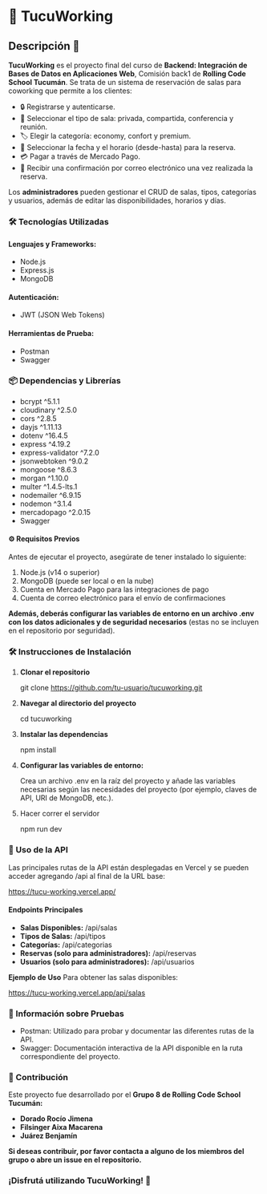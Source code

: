 # 🚀 TucuWorking

## Descripción 📝
**TucuWorking** es el proyecto final del curso de **Backend: Integración de Bases de Datos en Aplicaciones Web**, Comisión back1 de **Rolling Code School Tucumán**. Se trata de un sistema de reservación de salas para coworking que permite a los clientes:

- 🔒 Registrarse y autenticarse.
- 🏢 Seleccionar el tipo de sala: privada, compartida, conferencia y reunión.
- 🏷️ Elegir la categoría: economy, confort y premium.
- 📅 Seleccionar la fecha y el horario (desde-hasta) para la reserva.
- 💳 Pagar a través de Mercado Pago.
- 📧 Recibir una confirmación por correo electrónico una vez realizada la reserva.

Los **administradores** pueden gestionar el CRUD de salas, tipos, categorías y usuarios, además de editar las disponibilidades, horarios y días.

### 🛠️ Tecnologías Utilizadas
#### Lenguajes y Frameworks:

- Node.js
- Express.js
- MongoDB

#### Autenticación:
- JWT (JSON Web Tokens)

#### Herramientas de Prueba:

- Postman
- Swagger
  
### 📦 Dependencias y Librerías

- bcrypt ^5.1.1
- cloudinary ^2.5.0
- cors ^2.8.5
- dayjs ^1.11.13
- dotenv ^16.4.5
- express ^4.19.2
- express-validator ^7.2.0
- jsonwebtoken ^9.0.2
- mongoose ^8.6.3
- morgan ^1.10.0
- multer ^1.4.5-lts.1
- nodemailer ^6.9.15
- nodemon ^3.1.4
- mercadopago ^2.0.15
- Swagger
  
#### ⚙️ Requisitos Previos
Antes de ejecutar el proyecto, asegúrate de tener instalado lo siguiente:

1. Node.js (v14 o superior)
2. MongoDB (puede ser local o en la nube)
3. Cuenta en Mercado Pago para las integraciones de pago
4. Cuenta de correo electrónico para el envío de confirmaciones

**Además, deberás configurar las variables de entorno en un archivo .env con los datos adicionales y de seguridad necesarios** (estas no se incluyen en el repositorio por seguridad).

### 🛠️ Instrucciones de Instalación
1. **Clonar el repositorio**

   git clone https://github.com/tu-usuario/tucuworking.git
   
2. **Navegar al directorio del proyecto**

   cd tucuworking
   
3. **Instalar las dependencias**
   
   npm install
   
4. **Configurar las variables de entorno:**
   
   Crea un archivo .env en la raíz del proyecto y añade las variables necesarias según las necesidades del proyecto (por ejemplo, claves de API, URI de MongoDB, etc.).
   
5. Hacer correr el servidor
    
   npm run dev

### 📡 Uso de la API
Las principales rutas de la API están desplegadas en Vercel y se pueden acceder agregando /api al final de la URL base:

https://tucu-working.vercel.app/

#### Endpoints Principales

- **Salas Disponibles:** /api/salas
- **Tipos de Salas:** /api/tipos
- **Categorías:** /api/categorias
- **Reservas (solo para administradores):** /api/reservas
- **Usuarios (solo para administradores):** /api/usuarios

**Ejemplo de Uso**
Para obtener las salas disponibles:

https://tucu-working.vercel.app/api/salas

### 🧪 Información sobre Pruebas

- Postman: Utilizado para probar y documentar las diferentes rutas de la API.
- Swagger: Documentación interactiva de la API disponible en la ruta correspondiente del proyecto.

### 🤝 Contribución
Este proyecto fue desarrollado por el **Grupo 8 de Rolling Code School Tucumán:**

- **Dorado Rocío Jimena**
- **Filsinger Aixa Macarena**
- **Juárez Benjamín**

**Si deseas contribuir, por favor contacta a alguno de los miembros del grupo o abre un issue en el repositorio.**

### ¡Disfrutá utilizando TucuWorking! 🎉



